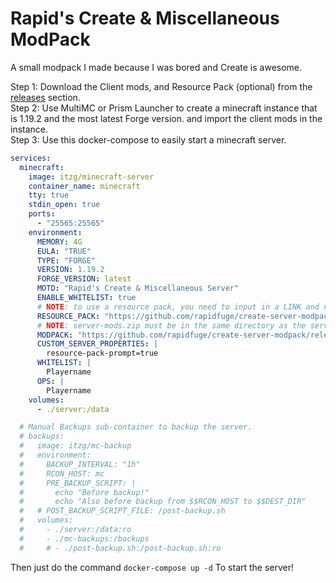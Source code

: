 # Rapid's Create & Miscellaneous ModPack
A small modpack I made because I was bored and Create is awesome.

Step 1: Download the Client mods, and Resource Pack (optional) from the [releases](https://github.com/RapidFuge/Create-Server-Modpack/releases/latest) section.<br>
Step 2: Use MultiMC or Prism Launcher to create a minecraft instance that is 1.19.2 and the most latest Forge version. and import the client mods in the instance.<br>
Step 3: Use this docker-compose to easily start a minecraft server.
```yaml
services:
  minecraft:
    image: itzg/minecraft-server
    container_name: minecraft
    tty: true
    stdin_open: true
    ports:
      - "25565:25565"
    environment:
      MEMORY: 4G
      EULA: "TRUE"
      TYPE: "FORGE"
      VERSION: 1.19.2
      FORGE_VERSION: latest
      MOTD: "Rapid's Create & Miscellaneous Server"
      ENABLE_WHITELIST: true
      # NOTE: to use a resource pack, you need to input in a LINK and not a FILE PATH.
      RESOURCE_PACK: "https://github.com/rapidfuge/create-server-modpack/releases/latest/download/resource-pack.zip"
      # NOTE: server-mods.zip must be in the same directory as the server directory OR a URL LINK.
      MODPACK: "https://github.com/rapidfuge/create-server-modpack/releases/latest/download/server-mods.zip"
      CUSTOM_SERVER_PROPERTIES: |
        resource-pack-prompt=true
      WHITELIST: |
        Playername
      OPS: |
        Playername
    volumes:
      - ./server:/data

  # Manual Backups sub-container to backup the server.
  # backups:
  #   image: itzg/mc-backup
  #   environment:
  #     BACKUP_INTERVAL: "1h"
  #     RCON_HOST: mc
  #     PRE_BACKUP_SCRIPT: |
  #       echo "Before backup!"
  #       echo "Also before backup from $$RCON_HOST to $$DEST_DIR"
  #   # POST_BACKUP_SCRIPT_FILE: /post-backup.sh
  #   volumes:
  #     - ./server:/data:ro
  #     - ./mc-backups:/backups
  #     # - ./post-backup.sh:/post-backup.sh:ro
```
Then just do the command <code>docker-compose up -d</code> To start the server!
